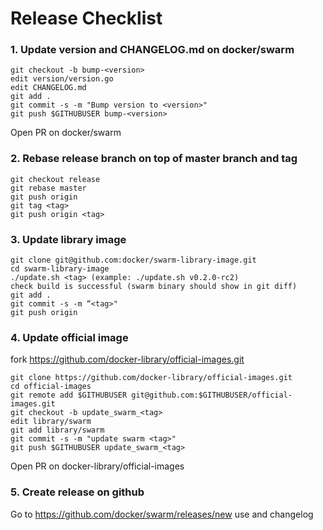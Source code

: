 # Release Checklist

### 1. Update version and CHANGELOG.md on docker/swarm

```
git checkout -b bump-<version>
edit version/version.go
edit CHANGELOG.md
git add .
git commit -s -m "Bump version to <version>"
git push $GITHUBUSER bump-<version>
```

Open PR on docker/swarm

### 2. Rebase release branch on top of master branch and tag

```
git checkout release
git rebase master
git push origin
git tag <tag>
git push origin <tag>
```

### 3. Update library image

```
git clone git@github.com:docker/swarm-library-image.git
cd swarm-library-image
./update.sh <tag> (example: ./update.sh v0.2.0-rc2)
check build is successful (swarm binary should show in git diff)
git add .
git commit -s -m “<tag>"
git push origin
```

### 4. Update official image

fork https://github.com/docker-library/official-images.git

```
git clone https://github.com/docker-library/official-images.git
cd official-images
git remote add $GITHUBUSER git@github.com:$GITHUBUSER/official-images.git
git checkout -b update_swarm_<tag>
edit library/swarm
git add library/swarm
git commit -s -m "update swarm <tag>"
git push $GITHUBUSER update_swarm_<tag>
```

Open PR on docker-library/official-images

### 5. Create release on github

Go to https://github.com/docker/swarm/releases/new use <tag> and changelog
